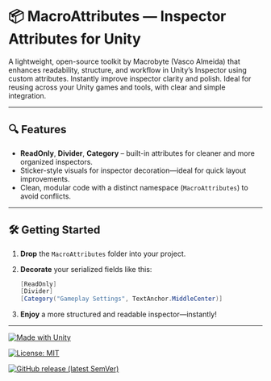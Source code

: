 # 📦 MacroAttributes — Inspector Attributes for Unity
A lightweight, open-source toolkit by Macrobyte (Vasco Almeida) that enhances readability, structure, and workflow in Unity’s Inspector using custom attributes.
Instantly improve inspector clarity and polish.
Ideal for reusing across your Unity games and tools, with clear and simple integration.

---

## 🔍 Features

- **ReadOnly**, **Divider**, **Category** – built-in attributes for cleaner and more organized inspectors.
- Sticker-style visuals for inspector decoration—ideal for quick layout improvements.
- Clean, modular code with a distinct namespace (`MacroAttributes`) to avoid conflicts.

---

## 🛠 Getting Started

1. **Drop** the `MacroAttributes` folder into your project.  
2. **Decorate** your serialized fields like this:

    ```csharp
    [ReadOnly]
    [Divider]
    [Category("Gameplay Settings", TextAnchor.MiddleCenter)]
    ```

3. **Enjoy** a more structured and readable inspector—instantly!

---
[![Made with Unity](https://img.shields.io/badge/Made%20with-Unity-57b9d3.svg?style=for-the-badge&logo=unity)](https://unity.com)

[![License: MIT](https://img.shields.io/badge/license-MIT-green.svg?style=for-the-badge)](./LICENSE)

[![GitHub release (latest SemVer)](https://img.shields.io/github/v/release/yourusername/MacroAttributes?style=for-the-badge)](https://github.com/yourusername/MacroAttributes/releases)
